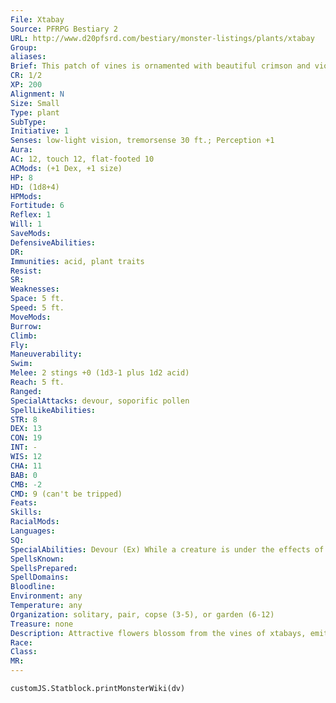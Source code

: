 ```yaml
---
File: Xtabay
Source: PFRPG Bestiary 2
URL: http://www.d20pfsrd.com/bestiary/monster-listings/plants/xtabay
Group: 
aliases: 
Brief: This patch of vines is ornamented with beautiful crimson and violet flowers, the petals of which seem to bear tiny faces.
CR: 1/2
XP: 200
Alignment: N
Size: Small
Type: plant
SubType: 
Initiative: 1
Senses: low-light vision, tremorsense 30 ft.; Perception +1
Aura: 
AC: 12, touch 12, flat-footed 10
ACMods: (+1 Dex, +1 size)
HP: 8
HD: (1d8+4)
HPMods: 
Fortitude: 6
Reflex: 1
Will: 1
SaveMods: 
DefensiveAbilities: 
DR: 
Immunities: acid, plant traits
Resist: 
SR: 
Weaknesses: 
Space: 5 ft.
Speed: 5 ft.
MoveMods: 
Burrow: 
Climb: 
Fly: 
Maneuverability: 
Swim: 
Melee: 2 stings +0 (1d3-1 plus 1d2 acid)
Reach: 5 ft.
Ranged: 
SpecialAttacks: devour, soporific pollen
SpellLikeAbilities: 
STR: 8
DEX: 13
CON: 19
INT: -
WIS: 12
CHA: 11
BAB: 0
CMB: -2
CMD: 9 (can't be tripped)
Feats: 
Skills: 
RacialMods: 
Languages: 
SQ: 
SpecialAbilities: Devour (Ex) While a creature is under the effects of a xtabay's soporific pollen, the plant may, as a full-round action, occupy the same square as the sleeping creature and slowly sap the life from it. Every round the xtabay uses this ability, the affected creature must make a DC 14 Fortitude save or take 1d2 Con damage. This feeding is curiously painless, and normally isn't enough to waken a foe put to sleep by the plant. Each round this feeding continues, the sleeping victim can attempt a new DC 14 Will save to awaken. This save DC is Constitution-based.  Soporific Pollen (Ex) As a standard action, a xtabay can release sleep-inducing pollen into the air around it. Each creature within a 10-ft.-radius burst centered on the xtabay must make a DC 14 Will save or fall asleep for 1d3 minutes. A creature that succeeds on the Fortitude save cannot be affected by the same xtabay's soporific pollen for 24 hours. A creature put to sleep by this pollen can be awakened by vigorously shaking the sleeper (a standard action) or by damaging it. This is a mind-affecting sleep effect. The save DC is Constitution-based.  Known for their potent-and ultimately deadly-scent, xtabays are a f loral hazard to the unwary. As fast-spreading as ivy, a xtabay's vines are sturdy and adaptive, making the plant a potential threat nearly everywhere-from gardens to wells to forest groves.
SpellsKnown: 
SpellsPrepared: 
SpellDomains: 
Bloodline: 
Environment: any
Temperature: any
Organization: solitary, pair, copse (3-5), or garden (6-12)
Treasure: none
Description: Attractive flowers blossom from the vines of xtabays, emitting the spores that mean a slow death for their victims. The strange, face-like patterns that grow on the petals are disturbing but seem to have no real function.  Hermits or other reclusive types have been known to surround their territory with xtabays, warding off pesky creatures and adventurers alike. Instances of xtabays of larger-than-usual size have also been reported. These massive plants possess tendrils as thick as tree limbs and flowers that can fell even the hardiest of warriors with their overwhelming perfume. Underground, xtabays thrive in the wet, dark environment, covering the walls and floors of entire caverns and anesthetizing whole dens of subterranean creatures.  Nomadic plants, xtabays traverse large expanses of land until they sense nearby life, at which point they lie dormant and take on the guise of harmless flowers while releasing their deceptive aroma. Once a creature is subdued, the beast-like plant wastes no time in devouring it, disregarding creatures unaffected by its aroma. Because of their carnivorous nature, xtabays only rarely run short on nutrients, consuming the entirety of a victim's body over the course of several days following the initial process of draining its blood. Xtabays are able to devour creatures thanks to their lengthy roots, which produce a corrosive acid that breaks down and absorbs flesh and bone.
Race: 
Class: 
MR: 
---
```

```dataviewjs
customJS.Statblock.printMonsterWiki(dv)
```
